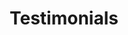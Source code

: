 ---
title: "Testimonials"
heading: "What Our Happy Clients Says About Us"
layout: "testimonials"
draft: false

testimonials:
- name: "Elon Banks"
  designation: "Helped me in my semesters!! and got A+"
  image: "images/feedback/01.webp"
  content: "I received excellent grades in my semesters with the help of NursingSchoolTutors.com When it came to writing my research paper in my field of study, Mechanical Engineering, I didn't want to take any chances. Fortunately, the writers at NursingSchoolTutors.com provided me with excellent assistance that met all my expectations. I am grateful for their help and highly recommend their services to others."
- name: "Cameron Williams"
  designation: "Extremely impressed so far with more than 15 assignments submitted"
  image: "images/feedback/02.webp"
  content: "I have been consistently impressed with the quality of work from this service, having already submitted over 15 assignments. Whenever I require assistance with an assignment, I turn to them without hesitation as they have proven to be an indispensable resource. Their responsiveness is remarkable, no matter if the order is placed in the middle of the night or if I need it in a hurry, they always accommodate my needs with great enthusiasm. I cannot imagine using any other service as they have consistently provided me with exceptional support. "
- name: "Brooklyn Simmons"
  designation: "Got the best written reflective paper writing under my budget"
  image: "images/feedback/03.webp"
  content: "When I needed help with writing my reflective paper, I searched for an online writing service but was concerned about the cost. Fortunately, I found Nursing School Tutors, who provided affordable and high-quality writing assistance. With their help, I was able to stay within my budget and still receive a well-written paper. I was impressed with the expertise of their writers, who were capable of crafting any type of reflective paper I needed. Overall, I highly recommend Nursing School Tutors for their exceptional writing services."
- name: "Cameron Williams"
  designation: "Did my Anatomy assignment paper"
  image: "images/feedback/02.webp"
  content: "The team performed exceptionally well. I've discovered that this website is the most outstanding assignment writing service accessible, and my grades have consistently gotten better since they aided me. All thanks to their NursingShoolTutors.com assignment help services, I am grateful for their exceptional support. "
- name: "Brooklyn Simmons"
  designation: "Took my Nursing class for me"
  image: "images/feedback/03.webp"
  content: "The work is truly remarkable and outstanding! Being able to effectively communicate one's knowledge through writing requires expertise. The assistance team at NursingShoolTutors possesses this talent, as evidenced by the exceptional assignment they provided me. The assignment help team did a fantastic job, and I intend to utilize their services again in the future. Thank you so much for your valuable assistance, and please keep up the good work! "
- name: "Brooklyn Simmons"
  designation: "Excellent Job and Professionals in medical field"
  image: "images/feedback/01.webp"
  content: "The writers demonstrated a great deal of attention to detail in providing personal care. NursingSchooltutors.com offered priceless assistance, which I am truly grateful for. The writers were always prompt in responding to my queries and assisted me in determining the most effective solutions. With their guidance, I was able to submit a well-structured paper"
---